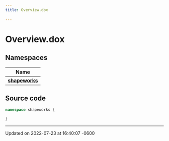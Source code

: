 ```yaml
---
title: Overview.dox

---
```


# Overview.dox



## Namespaces

| Name           |
| -------------- |
| **[shapeworks](../Namespaces/namespaceshapeworks.md)**  |




## Source code

```cpp
namespace shapeworks {

}
```


-------------------------------

Updated on 2022-07-23 at 16:40:07 -0600
